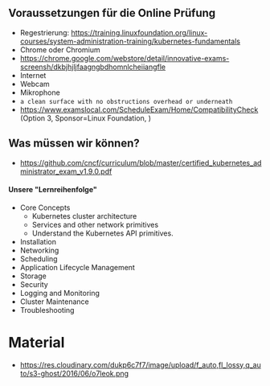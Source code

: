 ## Voraussetzungen für die Online Prüfung
* Regestrierung: https://training.linuxfoundation.org/linux-courses/system-administration-training/kubernetes-fundamentals
* Chrome oder Chromium
* https://chrome.google.com/webstore/detail/innovative-exams-screensh/dkbjhjljfaagngbdhomnlcheiiangfle
* Internet
* Webcam
* Mikrophone
* `a clean surface with no obstructions overhead or underneath`
* https://www.examslocal.com/ScheduleExam/Home/CompatibilityCheck (Option 3, Sponsor=Linux Foundation, )

## Was müssen wir können?
* https://github.com/cncf/curriculum/blob/master/certified_kubernetes_administrator_exam_v1.9.0.pdf
#### Unsere "Lernreihenfolge"
* Core Concepts
  * Kubernetes cluster architecture
  * Services and other network primitives
  * Understand the Kubernetes API primitives.
* Installation
* Networking
* Scheduling
* Application Lifecycle Management
* Storage
* Security
* Logging and Monitoring
* Cluster Maintenance
* Troubleshooting

# Material
* https://res.cloudinary.com/dukp6c7f7/image/upload/f_auto,fl_lossy,q_auto/s3-ghost/2016/06/o7leok.png
